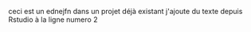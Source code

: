 ceci est un ednejfn dans un projet déjà existant
j'ajoute du texte depuis Rstudio à la ligne numero 2